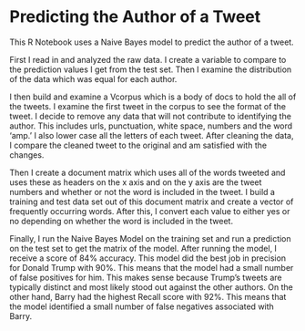 # Predicting the Author of a Tweet

This R Notebook uses a Naive Bayes model to predict the author of a tweet.

First I read in and analyzed the raw data. I create a variable to compare to the prediction values I get from the test set. Then I examine the distribution of the data which was equal for each author. 

I then build and examine a Vcorpus which is a body of docs to hold the all of the tweets. I examine the first tweet in the corpus to see the format of the tweet. I decide to remove any data that will not contribute to identifying the author. This includes urls, punctuation, white space, numbers and the word ‘amp.’ I also lower case all the letters of each tweet. After cleaning the data, I compare the cleaned tweet to the original and am satisfied with the changes.

Then I create a document matrix which uses all of the words tweeted and uses these as headers on the x axis and on the y axis are the tweet numbers and whether or not the word is included in the tweet. I build a training and test data set out of this document matrix and create a vector of frequently occurring words. After this, I convert each value to either yes or no depending on whether the word is included in the tweet. 

Finally, I run the Naive Bayes Model on the training set and run a prediction on the test set to get the matrix of the model. After running the model, I receive a score of 84% accuracy. This model did the best job in precision for Donald Trump with 90%. This means that the model had a small number of false positives for him. This makes sense because Trump’s tweets are typically distinct and most likely stood out against the other authors. On the other hand, Barry had the highest Recall score with 92%. This means that the model identified a small number of false negatives associated with Barry.
